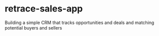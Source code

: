 # retrace-sales-app
Building a simple CRM that tracks opportunities and deals and matching potential buyers and sellers
